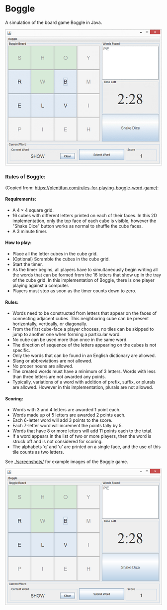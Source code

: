 # Boggle

A simulation of the board game Boggle in Java.

![](/screenshots/boggle.gif "Example Game")

### Rules of Boggle:
(Copied from: https://plentifun.com/rules-for-playing-boggle-word-game):

#### Requirements:
- A 4 × 4 square grid.
- 16 cubes with different letters printed on each of their faces. In this 2D implementation, only the top face of each cube is visible, however the "Shake Dice" button works as normal to shuffle the cube faces.
- A 3 minute timer.

#### How to play:

- Place all the letter cubes in the cube grid.
- (Optional) Scramble the cubes in the cube grid.
- Start the timer.
- As the timer begins, all players have to simultaneously begin writing all the words that can be formed from the 16 letters that show up in the tray of the cube grid. In this implementation of Boggle, there is one player playing against a computer.
- Players must stop as soon as the timer counts down to zero.

#### Rules:

- Words need to be constructed from letters that appear on the faces of connecting adjacent cubes. This neighboring cube can be present horizontally, vertically, or diagonally.
- From the first cube-face a player chooses, no tiles can be skipped to jump to another one when forming a particular word.
- No cube can be used more than once in the same word.
- The direction of sequence of the letters appearing on the cubes is not specific.
- Only the words that can be found in an English dictionary are allowed.
- Slang or abbreviations are not allowed.
- No proper nouns are allowed.
- The created words must have a minimum of 3 letters. Words with less than three letters are not awarded any points.
- Typically, variations of a word with addition of prefix, suffix, or plurals are allowed. However in this implementation, plurals are not allowed.

#### Scoring:
- Words with 3 and 4 letters are awarded 1 point each.
- Words made up of 5 letters are awarded 2 points each.
- Each 6-letter word will add 3 points to the score.
- Each 7-letter word will increment the points tally by 5.
- Words that have 8 or more letters will add 11 points each to the total.
- If a word appears in the list of two or more players, then the word is struck off and is not considered for scoring.
- The alphabets ‘q’ and ‘u’ are printed on a single face, and the use of this tile counts as two letters.



See [./screenshots/](./screenshots/) for example images of the Boggle game.


![](/screenshots/example_game.png "Example Game")
